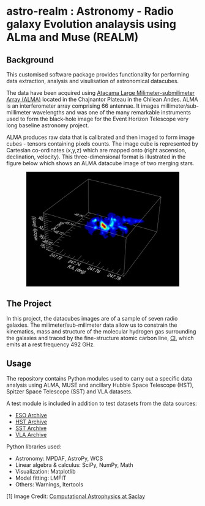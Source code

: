 # astro-realm : Astronomy - Radio galaxy Evolution analaysis using ALma and Muse (REALM)

## Background

This customised software package provides functionality for performing data extraction, analysis and visulisation of astronomical datacubes. 

The data have been acquired using <a href="https://www.almaobservatory.org/en/home/">Atacama Large Milimeter-submilimeter Array (ALMA)</a> located in the Chajnantor Plateau in the Chilean Andes. ALMA is an interferometer array comprising 66 antennae. It images millimeter/sub-millimeter wavelengths and was one of the many remarkable instruments used to form the black-hole image for the Event Horizon Telescope very long baseline astronomy project. 

ALMA produces raw data that is calibrated and then imaged to form image cubes - tensors containing pixels counts. The image cube is represented by Cartesian co-ordinates (x,y,z) which are mapped onto (right ascension, declination, velocity). This three-dimensional format is illustrated in the figure below which shows an ALMA datacube image of two  merging stars.

<p align="center">
<img src="alma_datacube.png" height="300">
</p>

## The Project

In this project, the datacubes images are of a sample of seven radio galaxies. The milimeter/sub-milimeter data allow us to constrain the kinematics, mass and structure of the molecular hydrogen gas surrounding the galaxies and traced by the fine-structure atomic carbon line, [CI](1-0), which emits at a rest frequency 492 GHz. 


## Usage

The repository contains Python modules used to carry out a specific data analysis using ALMA, MUSE and ancillary Hubble Space Telescope (HST), Spitzer Space Telescope (SST) and VLA datasets. 

A test module is included in addition to test datasets from the data sources:

- <a href="http://archive.eso.org/cms.html">ESO Archive</a>
- <a href="https://archive.stsci.edu/hst/">HST Archive</a>
- <a href="https://irsa.ipac.caltech.edu/data/SPITZER/docs/spitzerdataarchives/">SST Archive</a>
- <a href="https://science.nrao.edu/facilities/vla/archive/index">VLA Archive</a>

Python libraries used:
- Astronomy: MPDAF, AstroPy, WCS
- Linear algebra & calculus: SciPy, NumPy, Math
- Visualization: Matplotlib
- Model fitting: LMFIT
- Others: Warnings, Itertools


[1] Image Credit: <a href="http://irfu.cea.fr/Projets/COAST/">Computational Astrophysics at Saclay</a>